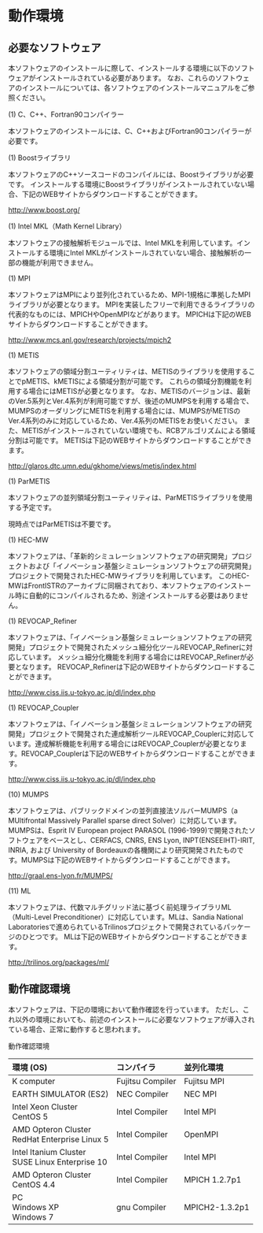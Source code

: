 # 動作環境

## 必要なソフトウェア

本ソフトウェアのインストールに際して、インストールする環境に以下のソフトウェアがインストールされている必要があります。
なお、これらのソフトウェアのインストールについては、各ソフトウェアのインストールマニュアルをご参照ください。

(1) C、C++、Fortran90コンパイラー

本ソフトウェアのインストールには、C、C++およびFortran90コンパイラーが必要です。

(1) Boostライブラリ

本ソフトウェアのC++ソースコードのコンパイルには、Boostライブラリが必要です。
インストールする環境にBoostライブラリがインストールされていない場合、下記のWEBサイトからダウンロードすることができます。

<http://www.boost.org/>

(1) Intel MKL（Math Kernel Library）

本ソフトウェアの接触解析モジュールでは、Intel
MKLを利用しています。インストールする環境にIntel
MKLがインストールされていない場合、接触解析の一部の機能が利用できません。

(1) MPI

本ソフトウェアはMPIにより並列化されているため、MPI-1規格に準拠したMPIライブラリが必要となります。
MPIを実装したフリーで利用できるライブラリの代表的なものには、MPICHやOpenMPIなどがあります。
MPICHは下記のWEBサイトからダウンロードすることができます。

http://www.mcs.anl.gov/research/projects/mpich2

(1) METIS

本ソフトウェアの領域分割ユーティリティは、METISのライブラリを使用することでpMETIS、kMETISによる領域分割が可能です。
これらの領域分割機能を利用する場合にはMETISが必要となります。
なお、METISのバージョンは、最新のVer.5系列とVer.4系列が利用可能ですが、後述のMUMPSを利用する場合で、MUMPSのオーダリングにMETISを利用する場合には、MUMPSがMETISのVer.4系列のみに対応しているため、Ver.4系列のMETISをお使いください。
また、METISがインストールされていない環境でも、RCBアルゴリズムによる領域分割は可能です。
METISは下記のWEBサイトからダウンロードすることができます。

http://glaros.dtc.umn.edu/gkhome/views/metis/index.html

(1) ParMETIS

本ソフトウェアの並列領域分割ユーティリティは、ParMETISライブラリを使用する予定です。

現時点ではParMETISは不要です。

(1) HEC-MW

本ソフトウェアは、「革新的シミュレーションソフトウェアの研究開発」プロジェクトおよび「イノベーション基盤シミュレーションソフトウェアの研究開発」プロジェクトで開発されたHEC-MWライブラリを利用しています。
このHEC-MWはFrontISTRのアーカイブに同梱されており、本ソフトウェアのインストール時に自動的にコンパイルされるため、別途インストールする必要はありません。

(1) REVOCAP\_Refiner

本ソフトウェアは、「イノベーション基盤シミュレーションソフトウェアの研究開発」プロジェクトで開発されたメッシュ細分化ツールREVOCAP\_Refinerに対応しています。
メッシュ細分化機能を利用する場合にはREVOCAP\_Refinerが必要となります。
REVOCAP\_Refinerは下記のWEBサイトからダウンロードすることができます。

http://www.ciss.iis.u-tokyo.ac.jp/dl/index.php

(1) REVOCAP\_Coupler

本ソフトウェアは、「イノベーション基盤シミュレーションソフトウェアの研究開発」プロジェクトで開発された連成解析ツールREVOCAP\_Couplerに対応しています。連成解析機能を利用する場合にはREVOCAP\_Couplerが必要となります。REVOCAP\_Couplerは下記のWEBサイトからダウンロードすることができます。

http://www.ciss.iis.u-tokyo.ac.jp/dl/index.php

\(10) MUMPS

本ソフトウェアは、パブリックドメインの並列直接法ソルバーMUMPS（a
MUltifrontal Massively Parallel sparse direct
Solver）に対応しています。MUMPSは、Esprit IV European project PARASOL
(1996-1999)で開発されたソフトウェアをベースとし、CERFACS, CNRS, ENS
Lyon, INPT(ENSEEIHT)-IRIT, INRIA, および University of
Bordeauxの各機関により研究開発されたものです。MUMPSは下記のWEBサイトからダウンロードすることができます。

http://graal.ens-lyon.fr/MUMPS/

\(11) ML

本ソフトウェアは、代数マルチグリッド法に基づく前処理ライブラリML（Multi-Level
Preconditioner）に対応しています。MLは、Sandia National
Laboratoriesで進められているTrilinosプロジェクトで開発されているパッケージのひとつです。
MLは下記のWEBサイトからダウンロードすることができます。

http://trilinos.org/packages/ml/

## 動作確認環境

本ソフトウェアは、下記の環境において動作確認を行っています。
ただし、これ以外の環境においても、前述のインストールに必要なソフトウェアが導入されている場合、正常に動作すると思われます。

動作確認環境

| 環境 (OS) | コンパイラ | 並列化環境 |
|:--|:--|:--|
| K computer | Fujitsu Compiler | Fujitsu MPI |
| EARTH SIMULATOR (ES2) | NEC Compiler | NEC MPI |
| Intel Xeon Cluster<br> CentOS 5 | Intel Compiler | Intel MPI |
| AMD Opteron Cluster<br> RedHat Enterprise Linux 5 | Intel Compiler | OpenMPI |
| Intel Itanium Cluster<br> SUSE Linux Enterprise 10 | Intel Compiler | Intel MPI |
| AMD Opteron Cluster<br> CentOS 4.4 | Intel Compiler | MPICH 1.2.7p1 |
| PC<br> Windows XP<br> Windows 7 | gnu Compiler | MPICH2-1.3.2p1 |
